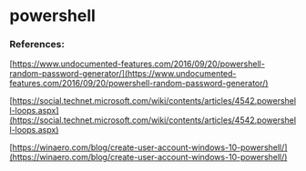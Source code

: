 # powershell

### References:

[https://www.undocumented-features.com/2016/09/20/powershell-random-password-generator/](https://www.undocumented-features.com/2016/09/20/powershell-random-password-generator/)

[https://social.technet.microsoft.com/wiki/contents/articles/4542.powershell-loops.aspx](https://social.technet.microsoft.com/wiki/contents/articles/4542.powershell-loops.aspx)


[https://winaero.com/blog/create-user-account-windows-10-powershell/](https://winaero.com/blog/create-user-account-windows-10-powershell/)
